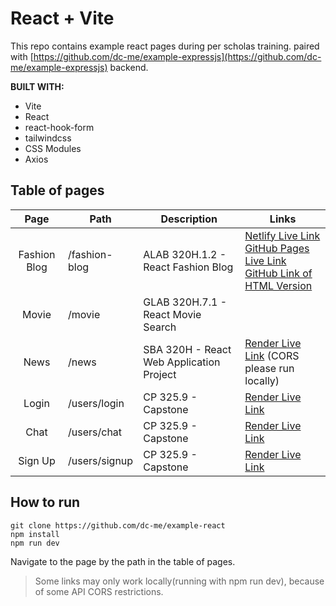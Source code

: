 # React + Vite
This repo contains example react pages during per scholas training. paired with [https://github.com/dc-me/example-expressjs](https://github.com/dc-me/example-expressjs) backend.

**BUILT WITH:**
- Vite
- React
- react-hook-form
- tailwindcss
- CSS Modules
- Axios


## Table of pages
|Page|Path|Description|Links|
|:---:|---|---|---|
|Fashion Blog|/fashion-blog|ALAB 320H.1.2 - React Fashion Blog|[Netlify Live Link](https://merry-griffin-11cf42.netlify.app/)<br />[GitHub Pages Live Link](https://dc-me.github.io/example-pages/pages/blog.html)<br/>[GitHub Link of HTML Version](https://github.com/dc-me/example-pages)
|Movie|/movie|GLAB 320H.7.1 - React Movie Search|
|News|/news|SBA 320H - React Web Application Project|[Render Live Link](https://example-react-aktx.onrender.com/news) (CORS please run locally)
|Login|/users/login|CP 325.9 - Capstone|[Render Live Link](https://example-react-aktx.onrender.com/users/login)|
|Chat|/users/chat|CP 325.9 - Capstone|[Render Live Link](https://example-react-aktx.onrender.com/users/chat)|
|Sign Up|/users/signup|CP 325.9 - Capstone|[Render Live Link](https://example-react-aktx.onrender.com/users/signup)|

## How to run
```
git clone https://github.com/dc-me/example-react
npm install
npm run dev
```
Navigate to the page by the path in the table of pages.
> Some links may only work locally(running with npm run dev), because of some API CORS restrictions.